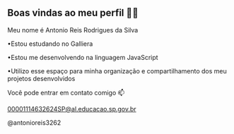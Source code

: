 ## Boas vindas ao meu perfil 💙💙

Meu nome é Antonio Reis Rodrigues da Silva 

•Estou estudando no Galliera

•Estou me desenvolvendo na linguagem JavaScript

•Utilizo esse espaço para minha organização e compartilhamento dos meu projetos desenvolvidos

Você pode entrar em contato comigo 📫

00001114632624SP@al.educacao.sp.gov.br

@antonioreis3262
